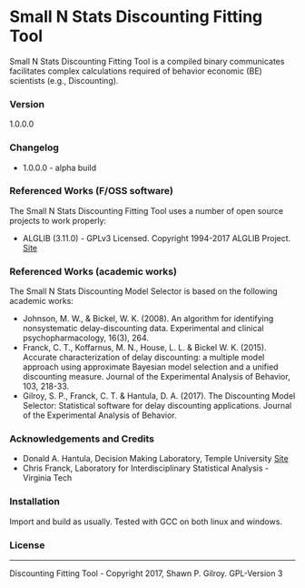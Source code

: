 
# Small N Stats Discounting Fitting Tool

Small N Stats Discounting Fitting Tool is a compiled binary communicates facilitates complex calculations required of behavior economic (BE) scientists (e.g., Discounting).

### Version
1.0.0.0

### Changelog
 * 1.0.0.0 - alpha build

### Referenced Works (F/OSS software)
The Small N Stats Discounting Fitting Tool uses a number of open source projects to work properly:
* ALGLIB (3.11.0) - GPLv3 Licensed. Copyright 1994-2017 ALGLIB Project. [Site](http://www.alglib.net/)

### Referenced Works (academic works)
The Small N Stats Discounting Model Selector is based on the following academic works:
* Johnson, M. W., & Bickel, W. K. (2008). An algorithm for identifying nonsystematic delay-discounting data. Experimental and clinical psychopharmacology, 16(3), 264.
* Franck, C. T., Koffarnus, M. N., House, L. L. & Bickel W. K. (2015). Accurate characterization of delay discounting: a multiple model approach using approximate Bayesian model selection and a unified discounting measure. Journal of the Experimental Analysis of Behavior, 103, 218-33.
* Gilroy, S. P., Franck, C. T. & Hantula, D. A. (2017). The Discounting Model Selector: Statistical software for delay discounting applications. Journal of the Experimental Analysis of Behavior.

### Acknowledgements and Credits
* Donald A. Hantula, Decision Making Laboratory, Temple University [Site](http://astro.temple.edu/~hantula/)
* Chris Franck, Laboratory for Interdisciplinary Statistical Analysis - Virginia Tech

### Installation
Import and build as usually. Tested with GCC on both linux and windows.

### License
----
Discounting Fitting Tool - Copyright 2017, Shawn P. Gilroy. GPL-Version 3
